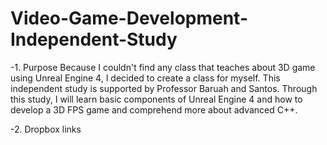 # Video-Game-Development-Independent-Study


-1. Purpose
Because I couldn't find any class that teaches about 3D game using Unreal Engine 4, I decided to create a class for myself. This independent study is supported by Professor Baruah and Santos. 
Through this study, I will learn basic components of Unreal Engine 4 and how to develop a 3D FPS game and comprehend more about advanced C++. 


-2. Dropbox links

